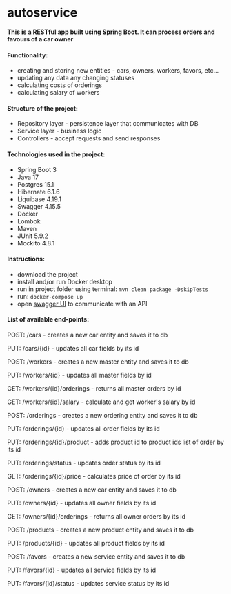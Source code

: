 # autoservice

**This is a RESTful app built using Spring Boot. It can process orders and favours of a car owner**

#### Functionality:
- creating and storing new entities - cars, owners, workers, favors, etc...
- updating any data any changing statuses
- calculating costs of orderings
- calculating salary of workers

#### Structure of the project:
- Repository layer - persistence layer that communicates with DB
- Service layer - business logic
- Controllers - accept requests and send responses

#### Technologies used in the project:
- Spring Boot 3
- Java 17
- Postgres 15.1
- Hibernate 6.1.6
- Liquibase 4.19.1
- Swagger 4.15.5
- Docker
- Lombok
- Maven
- JUnit 5.9.2
- Mockito 4.8.1

#### Instructions:
- download the project
- install and/or run Docker desktop
- run in project folder using terminal: `mvn clean package -DskipTests`
- run: `docker-compose up`
- open [swagger UI](http://localhost:6868/swagger-ui/index.html#/) to communicate with an API

#### List of available end-points:

POST: /cars - creates a new car entity and saves it to db

PUT: /cars/{id} - updates all car fields by its id

POST: /workers - creates a new master entity and saves it to db

PUT: /workers/{id} - updates all master fields by id

GET: /workers/{id}/orderings - returns all master orders by id

GET: /workers/{id}/salary - calculate and get worker's salary by id

POST: /orderings - creates a new ordering entity and saves it to db

PUT: /orderings/{id} - updates all order fields by its id

PUT: /orderings/{id}/product - adds product id to product ids list of order by its id

PUT: /orderings/status - updates order status by its id

GET: /orderings/{id}/price - calculates price of order by its id

POST: /owners - creates a new car entity and saves it to db

PUT: /owners/{id} - updates all owner fields by its id

GET: /owners/{id}/orderings - returns all owner orders by its id

POST: /products - creates a new product entity and saves it to db

PUT: /products/{id} - updates all product fields by its id

POST: /favors - creates a new service entity and saves it to db

PUT: /favors/{id} - updates all service fields by its id

PUT: /favors/{id}/status - updates service status by its id
